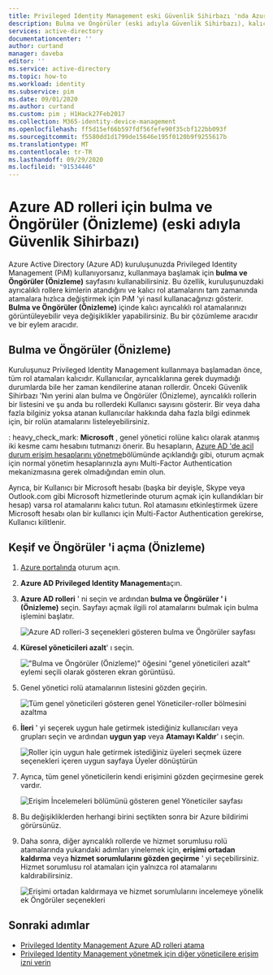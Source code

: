 ```yaml
---
title: Privileged Identity Management eski Güvenlik Sihirbazı 'nda Azure AD rolleri bulma ve öngörüleri (Önizleme)-Azure Active Directory
description: Bulma ve Öngörüler (eski adıyla Güvenlik Sihirbazı), kalıcı Azure AD rol atamalarını Privileged Identity Management tam zamanında atamalara dönüştürmenize yardımcı olur.
services: active-directory
documentationcenter: ''
author: curtand
manager: daveba
editor: ''
ms.service: active-directory
ms.topic: how-to
ms.workload: identity
ms.subservice: pim
ms.date: 09/01/2020
ms.author: curtand
ms.custom: pim ; H1Hack27Feb2017
ms.collection: M365-identity-device-management
ms.openlocfilehash: ff5d15ef66b597fdf56fefe90f35cbf122bb093f
ms.sourcegitcommit: f5580dd1d1799de15646e195f0120b9f9255617b
ms.translationtype: MT
ms.contentlocale: tr-TR
ms.lasthandoff: 09/29/2020
ms.locfileid: "91534446"
---
```

# <a name="discovery-and-insights-preview-for-azure-ad-roles-formerly-security-wizard"></a>Azure AD rolleri için bulma ve Öngörüler (Önizleme) (eski adıyla Güvenlik Sihirbazı)

Azure Active Directory (Azure AD) kuruluşunuzda Privileged Identity Management (PıM) kullanıyorsanız, kullanmaya başlamak için **bulma ve Öngörüler (Önizleme)** sayfasını kullanabilirsiniz. Bu özellik, kuruluşunuzdaki ayrıcalıklı rollere kimlerin atandığını ve kalıcı rol atamalarını tam zamanında atamalara hızlıca değiştirmek için PıM 'yi nasıl kullanacağınızı gösterir. **Bulma ve Öngörüler (Önizleme)** içinde kalıcı ayrıcalıklı rol atamalarınızı görüntüleyebilir veya değişiklikler yapabilirsiniz. Bu bir çözümleme aracıdır ve bir eylem aracıdır.

## <a name="discovery-and-insights-preview"></a>Bulma ve Öngörüler (Önizleme)

Kuruluşunuz Privileged Identity Management kullanmaya başlamadan önce, tüm rol atamaları kalıcıdır. Kullanıcılar, ayrıcalıklarına gerek duymadığı durumlarda bile her zaman kendilerine atanan rollerdir. Önceki Güvenlik Sihirbazı 'Nın yerini alan bulma ve Öngörüler (Önizleme), ayrıcalıklı rollerin bir listesini ve şu anda bu rollerdeki Kullanıcı sayısını gösterir. Bir veya daha fazla bilginiz yoksa atanan kullanıcılar hakkında daha fazla bilgi edinmek için, bir rolün atamalarını listeleyebilirsiniz.

: heavy_check_mark: **Microsoft** , genel yönetici rolüne kalıcı olarak atanmış iki kesme camı hesabını tutmanızı önerir. Bu hesapların, [Azure AD 'de acil durum erişim hesaplarını yönetme](../users-groups-roles/directory-emergency-access.md)bölümünde açıklandığı gibi, oturum açmak için normal yönetim hesaplarınızla aynı Multi-Factor Authentication mekanizmasına gerek olmadığından emin olun.

Ayrıca, bir Kullanıcı bir Microsoft hesabı (başka bir deyişle, Skype veya Outlook.com gibi Microsoft hizmetlerinde oturum açmak için kullandıkları bir hesap) varsa rol atamalarını kalıcı tutun. Rol atamasını etkinleştirmek üzere Microsoft hesabı olan bir kullanıcı için Multi-Factor Authentication gerekirse, Kullanıcı kilitlenir.

## <a name="open-discovery-and-insights-preview"></a>Keşif ve Öngörüler 'i açma (Önizleme)

1. [Azure portalında](https://portal.azure.com/) oturum açın.

1. **Azure AD Privileged Identity Management**açın.

1. **Azure AD rolleri** ' ni seçin ve ardından **bulma ve Öngörüler ' i (Önizleme)** seçin. Sayfayı açmak ilgili rol atamalarını bulmak için bulma işlemini başlatır.

    ![Azure AD rolleri-3 seçenekleri gösteren bulma ve Öngörüler sayfası](./media/pim-security-wizard/new-preview-link.png)

1. **Küresel yöneticileri azalt**' ı seçin.

    !["Bulma ve Öngörüler (Önizleme)" öğesini "genel yöneticileri azalt" eylemi seçili olarak gösteren ekran görüntüsü.](./media/pim-security-wizard/new-preview-page.png)

1. Genel yönetici rolü atamalarının listesini gözden geçirin.

    ![Tüm genel yöneticileri gösteren genel Yöneticiler-roller bölmesini azaltma](./media/pim-security-wizard/new-global-administrator-list.png)

1. **İleri** ' yi seçerek uygun hale getirmek istediğiniz kullanıcıları veya grupları seçin ve ardından **uygun yap** veya **Atamayı Kaldır**' ı seçin.

    ![Roller için uygun hale getirmek istediğiniz üyeleri seçmek üzere seçenekleri içeren uygun sayfaya Üyeler dönüştürün](./media/pim-security-wizard/new-global-administrator-buttons.png)

1. Ayrıca, tüm genel yöneticilerin kendi erişimini gözden geçirmesine gerek vardır.

    ![Erişim İncelemeleri bölümünü gösteren genel Yöneticiler sayfası](./media/pim-security-wizard/new-global-administrator-access-review.png)

1. Bu değişikliklerden herhangi birini seçtikten sonra bir Azure bildirimi görürsünüz.

1. Daha sonra, diğer ayrıcalıklı rollerde ve hizmet sorumlusu rolü atamalarında yukarıdaki adımları yinelemek için, **erişimi ortadan kaldırma** veya **hizmet sorumlularını gözden geçirme** ' yi seçebilirsiniz. Hizmet sorumlusu rol atamaları için yalnızca rol atamalarını kaldırabilirsiniz.

    ![Erişimi ortadan kaldırmaya ve hizmet sorumlularını incelemeye yönelik ek Öngörüler seçenekleri ](./media/pim-security-wizard/new-preview-page-service-principals.png)

## <a name="next-steps"></a>Sonraki adımlar

- [Privileged Identity Management Azure AD rolleri atama](pim-how-to-add-role-to-user.md)
- [Privileged Identity Management yönetmek için diğer yöneticilere erişim izni verin](pim-how-to-give-access-to-pim.md)
